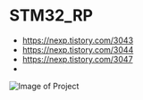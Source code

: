 # STM32_RP
* https://nexp.tistory.com/3043
* https://nexp.tistory.com/3044
* https://nexp.tistory.com/3047
* 
![Image of Project](https://img1.daumcdn.net/thumb/R1280x0/?scode=mtistory2&fname=https%3A%2F%2Fblog.kakaocdn.net%2Fdn%2FpHAS8%2Fbtq434D3C7k%2F9WwJy5SHahqsj4y2Q7nPj1%2Fimg.png)
